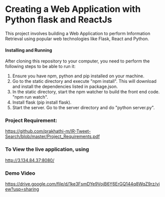 # Creating a Web Application with Python flask and ReactJs

This project involves building a Web Application to perform Information Retrieval  using popular web technologies
like Flask, React and Python.

#### Installing and Running
After cloning this repository to your computer, you need to perform the following steps to be able to run it:
1) Ensure you have npm, python and pip installed on your machine.
2) Go to the static directory and execute "npm install".
This will download and install the dependencies listed in package.json.
3) In the static directory, start the npm watcher to build the front end code. "npm run watch".
4) Install flask (pip install flask).
5) Start the server. Go to the server directory and do "python server.py".

### Project Requirement:
https://github.com/prakhathi-m/IR-Tweet-Search/blob/master/Project_Requirements.pdf

### To View the live application, using
http://3.134.84.37:8080/

### Demo Video
https://drive.google.com/file/d/1ke3FsmDYe9VojB6Y6ErGQ144q8WqZ9rz/view?usp=sharing

